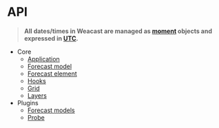 # API

> **All dates/times in Weacast are managed as [moment](https://momentjs.com) objects and expressed in [UTC](https://en.wikipedia.org/wiki/Coordinated_Universal_Time).**

* Core
  * [Application](/api/APPLICATION.MD)
  * [Forecast model](/api/FORECAST.MD)
  * [Forecast element](/api/ELEMENT.MD)
  * [Hooks](/api/HOOKS.MD)
  * [Grid](/api/GRID.MD)
  * [Layers](/api/LAYERS.MD)
* Plugins
  * [Forecast models](/api/PLUGIN.MD)
  * [Probe](/api/PROBE.MD)
  
